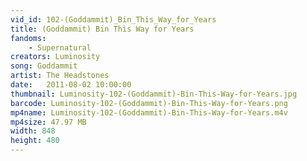 ```yaml
---
vid_id: 102-(Goddammit)_Bin_This_Way_for_Years
title: (Goddammit) Bin This Way for Years
fandoms:
    - Supernatural
creators: Luminosity
song: Goddammit
artist: The Headstones
date:   2011-08-02 10:00:00
thumbnail: Luminosity-102-(Goddammit)-Bin-This-Way-for-Years.jpg
barcode: Luminosity-102-(Goddammit)-Bin-This-Way-for-Years.png
mp4name: Luminosity-102-(Goddammit)-Bin-This-Way-for-Years.m4v
mp4size: 47.97 MB
width: 848
height: 480
---
```



  